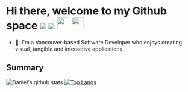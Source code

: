 # Hi there, welcome to my Github space  <a href="https://www.linkedin.com/in/dlee0528/" target="_blank"><img src="https://cdn2.iconfinder.com/data/icons/social-media-2285/512/1_Linkedin_unofficial_colored_svg-32.png"></a> <a href="https://www.youtube.com/channel/UCwqWNzINlWxwfNCPAU86_Fg?view_as=subscriber" target="_blank"><img src="https://cdn2.iconfinder.com/data/icons/social-media-2285/512/1_Youtube_colored_svg-32.png"></a> <a href="https://www.instagram.com/daniellee.dev/" target="_blank"><img src="https://www.flaticon.com/svg/vstatic/svg/174/174855.svg?token=exp=1612155091~hmac=1e824141681e7255e6e3c1a34804477a" width="32px"></a> <a href="https://dev.to/danlee0528" target="_blank"><img src= "https://cdn3.iconfinder.com/data/icons/logos-and-brands-adobe/512/84_Dev-512.png" width = "32px"></a> 
  <ul>
    <li> 👋.  I'm a Vancouver-based Software Developer who enjoys creating visual, tangible and interactive applications</li>
  </ul>
  
## Summary
![Daniel's github stats](https://github-readme-stats.vercel.app/api?username=danlee0528&show_icons=true&theme=radical)
[![Top Langs](https://github-readme-stats.vercel.app/api/top-langs/?username=danlee0528&layout=compact&langs_count=8&theme=radical)](https://github.com/anuraghazra/github-readme-stats)
